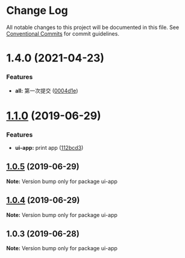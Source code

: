 # Change Log

All notable changes to this project will be documented in this file.
See [Conventional Commits](https://conventionalcommits.org) for commit guidelines.

# 1.4.0 (2021-04-23)


### Features

* **all:** 第一次提交 ([0004d1e](https://github.com/303182519/test_monorepo/commit/0004d1e))





# [1.1.0](https://github.com/hardfist/monorepo-starter/compare/ui-app@1.0.5...ui-app@1.1.0) (2019-06-29)


### Features

* **ui-app:** print app ([112bcd3](https://github.com/hardfist/monorepo-starter/commit/112bcd3))





## [1.0.5](https://github.com/hardfist/monorepo-starter/compare/ui-app@1.0.4...ui-app@1.0.5) (2019-06-29)

**Note:** Version bump only for package ui-app





## [1.0.4](https://github.com/hardfist/monorepo-starter/compare/ui-app@1.0.3...ui-app@1.0.4) (2019-06-29)

**Note:** Version bump only for package ui-app





## 1.0.3 (2019-06-28)

**Note:** Version bump only for package ui-app
